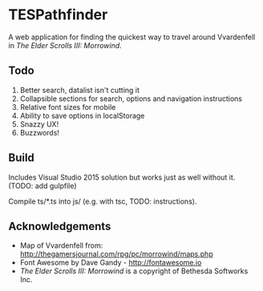 # TESPathfinder

A web application for finding the quickest way to travel around Vvardenfell in _The Elder Scrolls III: Morrowind_.

## Todo

1. Better search, datalist isn't cutting it
1. Collapsible sections for search, options and navigation instructions
1. Relative font sizes for mobile
1. Ability to save options in localStorage
1. Snazzy UX!
1. Buzzwords!

## Build

Includes Visual Studio 2015 solution but works just as well without it. (TODO: add gulpfile)

Compile ts/*.ts into js/ (e.g. with tsc, TODO: instructions).

## Acknowledgements

* Map of Vvardenfell from: http://thegamersjournal.com/rpg/pc/morrowind/maps.php
* Font Awesome by Dave Gandy - http://fontawesome.io
* _The Elder Scrolls III: Morrowind_ is a copyright of Bethesda Softworks Inc.
